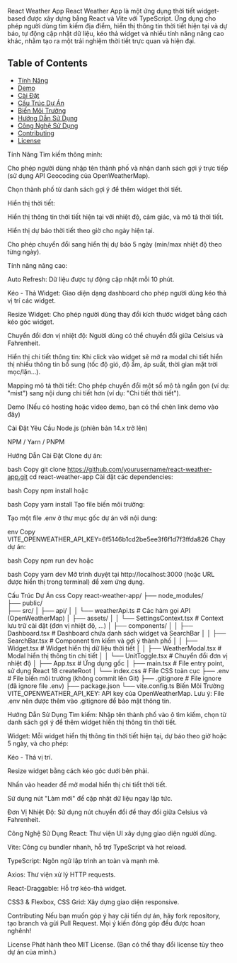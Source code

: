 React Weather App
React Weather App là một ứng dụng thời tiết widget-based được xây dựng bằng React và Vite với TypeScript. Ứng dụng cho phép người dùng tìm kiếm địa điểm, hiển thị thông tin thời tiết hiện tại và dự báo, tự động cập nhật dữ liệu, kéo thả widget và nhiều tính năng nâng cao khác, nhằm tạo ra một trải nghiệm thời tiết trực quan và hiện đại.


## Table of Contents

- [Tính Năng](#tính-năng)
- [Demo](#demo)
- [Cài Đặt](#cài-đặt)
- [Cấu Trúc Dự Án](#cấu-trúc-dự-án)
- [Biến Môi Trường](#biến-môi-trường)
- [Hướng Dẫn Sử Dụng](#hướng-dẫn-sử-dụng)
- [Công Nghệ Sử Dụng](#công-nghệ-sử-dụng)
- [Contributing](#contributing)
- [License](#license)

Tính Năng
Tìm kiếm thông minh:

Cho phép người dùng nhập tên thành phố và nhận danh sách gợi ý trực tiếp (sử dụng API Geocoding của OpenWeatherMap).

Chọn thành phố từ danh sách gợi ý để thêm widget thời tiết.

Hiển thị thời tiết:

Hiển thị thông tin thời tiết hiện tại với nhiệt độ, cảm giác, và mô tả thời tiết.

Hiển thị dự báo thời tiết theo giờ cho ngày hiện tại.

Cho phép chuyển đổi sang hiển thị dự báo 5 ngày (min/max nhiệt độ theo từng ngày).

Tính năng nâng cao:

Auto Refresh: Dữ liệu được tự động cập nhật mỗi 10 phút.

Kéo - Thả Widget: Giao diện dạng dashboard cho phép người dùng kéo thả vị trí các widget.

Resize Widget: Cho phép người dùng thay đổi kích thước widget bằng cách kéo góc widget.

Chuyển đổi đơn vị nhiệt độ: Người dùng có thể chuyển đổi giữa Celsius và Fahrenheit.

Hiển thị chi tiết thông tin: Khi click vào widget sẽ mở ra modal chi tiết hiển thị nhiều thông tin bổ sung (tốc độ gió, độ ẩm, áp suất, thời gian mặt trời mọc/lặn…).

Mapping mô tả thời tiết: Cho phép chuyển đổi một số mô tả ngắn gọn (ví dụ: "mist") sang nội dung chi tiết hơn (ví dụ: "Chi tiết thời tiết").

Demo
(Nếu có hosting hoặc video demo, bạn có thể chèn link demo vào đây)

Cài Đặt
Yêu Cầu
Node.js (phiên bản 14.x trở lên)

NPM / Yarn / PNPM

Hướng Dẫn Cài Đặt
Clone dự án:

bash
Copy
git clone https://github.com/yourusername/react-weather-app.git
cd react-weather-app
Cài đặt các dependencies:

bash
Copy
npm install
hoặc

bash
Copy
yarn install
Tạo file biến môi trường:

Tạo một file .env ở thư mục gốc dự án với nội dung:

env
Copy
VITE_OPENWEATHER_API_KEY=6f5146b1cd2be5ee3f6f1d7f3ffda826
Chạy dự án:

bash
Copy
npm run dev
hoặc

bash
Copy
yarn dev
Mở trình duyệt tại http://localhost:3000 (hoặc URL được hiển thị trong terminal) để xem ứng dụng.

Cấu Trúc Dự Án
css
Copy
react-weather-app/
├── node_modules/                
├── public/                      
├── src/
│   ├── api/
│   │   └── weatherApi.ts        # Các hàm gọi API (OpenWeatherMap)
│   ├── assets/
│   │   └── SettingsContext.tsx  # Context lưu trữ cài đặt (đơn vị nhiệt độ, ...) 
│   ├── components/
│   │   ├── Dashboard.tsx        # Dashboard chứa danh sách widget và SearchBar
│   │   ├── SearchBar.tsx        # Component tìm kiếm và gợi ý thành phố
│   │   ├── Widget.tsx           # Widget hiển thị dữ liệu thời tiết
│   │   ├── WeatherModal.tsx     # Modal hiển thị thông tin chi tiết
│   │   └── UnitToggle.tsx       # Chuyển đổi đơn vị nhiệt độ
│   ├── App.tsx                  # Ứng dụng gốc
│   ├── main.tsx                 # File entry point, sử dụng React 18 createRoot
│   └── index.css                # File CSS toàn cục
├── .env                         # File biến môi trường (không commit lên Git)
├── .gitignore                   # File ignore (đã ignore file .env)
├── package.json
└── vite.config.ts
Biến Môi Trường
VITE_OPENWEATHER_API_KEY:
API key của OpenWeatherMap.
Lưu ý: File .env nên được thêm vào .gitignore để bảo mật thông tin.

Hướng Dẫn Sử Dụng
Tìm kiếm:
Nhập tên thành phố vào ô tìm kiếm, chọn từ danh sách gợi ý để thêm widget hiển thị thông tin thời tiết.

Widget:
Mỗi widget hiển thị thông tin thời tiết hiện tại, dự báo theo giờ hoặc 5 ngày, và cho phép:

Kéo - Thả vị trí.

Resize widget bằng cách kéo góc dưới bên phải.

Nhấn vào header để mở modal hiển thị chi tiết thời tiết.

Sử dụng nút "Làm mới" để cập nhật dữ liệu ngay lập tức.

Đơn Vị Nhiệt Độ:
Sử dụng nút chuyển đổi để thay đổi giữa Celsius và Fahrenheit.

Công Nghệ Sử Dụng
React: Thư viện UI xây dựng giao diện người dùng.

Vite: Công cụ bundler nhanh, hỗ trợ TypeScript và hot reload.

TypeScript: Ngôn ngữ lập trình an toàn và mạnh mẽ.

Axios: Thư viện xử lý HTTP requests.

React-Draggable: Hỗ trợ kéo-thả widget.

CSS3 & Flexbox, CSS Grid: Xây dựng giao diện responsive.

Contributing
Nếu bạn muốn góp ý hay cải tiến dự án, hãy fork repository, tạo branch và gửi Pull Request. Mọi ý kiến đóng góp đều được hoan nghênh!

License
Phát hành theo MIT License.
(Bạn có thể thay đổi license tùy theo dự án của mình.)

